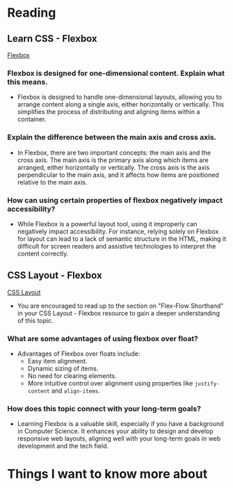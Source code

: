 # Reading

## Learn CSS - Flexbox

[Flexbox](https://web.dev/learn/css/flexbox/
)
### Flexbox is designed for one-dimensional content. Explain what this means.

- Flexbox is designed to handle one-dimensional layouts, allowing you to arrange content along a single axis, either horizontally or vertically. This simplifies the process of distributing and aligning items within a container.

### Explain the difference between the main axis and cross axis.

- In Flexbox, there are two important concepts: the main axis and the cross axis. The main axis is the primary axis along which items are arranged, either horizontally or vertically. The cross axis is the axis perpendicular to the main axis, and it affects how items are positioned relative to the main axis.

### How can using certain properties of flexbox negatively impact accessibility?

- While Flexbox is a powerful layout tool, using it improperly can negatively impact accessibility. For instance, relying solely on Flexbox for layout can lead to a lack of semantic structure in the HTML, making it difficult for screen readers and assistive technologies to interpret the content correctly.

## CSS Layout - Flexbox

[CSS Layout](https://developer.mozilla.org/en-US/docs/Learn/CSS/CSS_layout/Flexbox)

- You are encouraged to read up to the section on "Flex-Flow Shorthand" in your CSS Layout - Flexbox resource to gain a deeper understanding of this topic.

### What are some advantages of using flexbox over float?
- Advantages of Flexbox over floats include:
  - Easy item alignment.
  - Dynamic sizing of items.
  - No need for clearing elements.
  - More intuitive control over alignment using properties like `justify-content` and `align-items`.

### How does this topic connect with your long-term goals?

- Learning Flexbox is a valuable skill, especially if you have a background in Computer Science. It enhances your ability to design and develop responsive web layouts, aligning well with your long-term goals in web development and the tech field.

# Things I want to know more about
